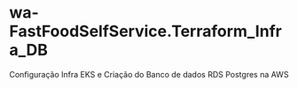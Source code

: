 # wa-FastFoodSelfService.Terraform_Infra_DB
Configuração Infra EKS e Criação do Banco de dados RDS Postgres na AWS
